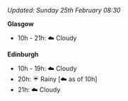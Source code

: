 *Updated: Sunday 25th February 08:30*

**Glasgow**

* 10h - 21h: :cloud: Cloudy

**Edinburgh**

* 10h - 19h: :cloud: Cloudy
* 20h: :umbrella: Rainy [:cloud: as of 10h]
* 21h: :cloud: Cloudy
